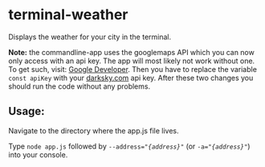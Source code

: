 # terminal-weather
Displays the weather for your city in the terminal.

**Note:** the commandline-app uses the googlemaps API which you can now only access with an api key. The app will most likely not work without one. To get such, visit: [Google Developer](https://developers.google.com/maps/documentation/javascript/get-api-key).
Then you have to replace the variable ``const apiKey`` with your [darksky.com](https://www.darksky.com) api key. After these two changes you should run the code without any problems.

## Usage:
Navigate to the directory where the app.js file lives.

Type ``node app.js`` followed by ``--address="``_``{address}``_``"`` (or ``-a="``_``{address}``_``"``) into your console.
